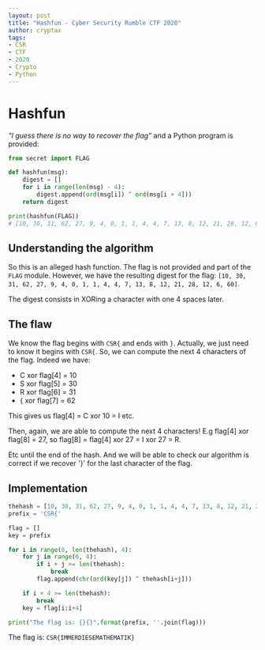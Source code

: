 ```yaml
---
layout: post
title: "Hashfun - Cyber Security Rumble CTF 2020"
author: cryptax
tags:
- CSR
- CTF
- 2020
- Crypto
- Python
---
```


# Hashfun

*"I guess there is no way to recover the flag"* and a Python program is provided:

```python
from secret import FLAG

def hashfun(msg):
    digest = []
    for i in range(len(msg) - 4):
        digest.append(ord(msg[i]) ^ ord(msg[i + 4]))
    return digest

print(hashfun(FLAG))
# [10, 30, 31, 62, 27, 9, 4, 0, 1, 1, 4, 4, 7, 13, 8, 12, 21, 28, 12, 6, 60]
```

## Understanding the algorithm

So this is an alleged hash function. The flag is not provided and part of the `FLAG` module. However, we have the resulting digest for the flag: `[10, 30, 31, 62, 27, 9, 4, 0, 1, 1, 4, 4, 7, 13, 8, 12, 21, 28, 12, 6, 60]`.

The digest consists in XORing a character with one 4 spaces later.

## The flaw

We know the flag begins with `CSR{` and ends with `}`. Actually, we just need to know it begins with `CSR{`. So, we can compute the next 4 characters of the flag. Indeed we have:

- C xor flag[4] = 10
- S xor flag[5] = 30
- R xor flag[6] = 31
- { xor flag[7] = 62

This gives us flag[4] = C xor 10 = I etc.

Then, again, we are able to compute the next 4 characters! E.g flag[4] xor flag[8] = 27,  so flag[8] = flag[4] xor 27 = I xor 27 = R.

Etc until the end of the hash. And we will be able to check our algorithm is correct if we recover '}' for the last character of the flag.

## Implementation

```python
thehash = [10, 30, 31, 62, 27, 9, 4, 0, 1, 1, 4, 4, 7, 13, 8, 12, 21, 28, 12, 6, 60]
prefix = 'CSR{'

flag = []
key = prefix

for i in range(0, len(thehash), 4):
    for j in range(0, 4):
        if i + j >= len(thehash):
            break
        flag.append(chr(ord(key[j]) ^ thehash[i+j]))

    if i + 4 >= len(thehash):
        break
    key = flag[i:i+4]

print("The flag is: {}{}".format(prefix, ''.join(flag)))   
```


The flag is: `CSR{IMMERDIESEMATHEMATIK}`
